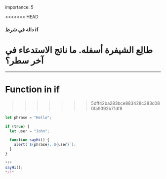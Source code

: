 importance: 5

<<<<<<< HEAD
### دالة في شرط if


طالِع الشيفرة أسفله. ما ناتج الاستدعاء في آخر سطر؟
=======
---
# Function in if
>>>>>>> 5dff42ba283bce883428c383c080fa9392b71df8


```js run
let phrase = "Hello";

if (true) {
  let user = "John";

  function sayHi() {
    alert(`${phrase}, ${user}`);
  }
}

*!*
sayHi();
*/!*
```
